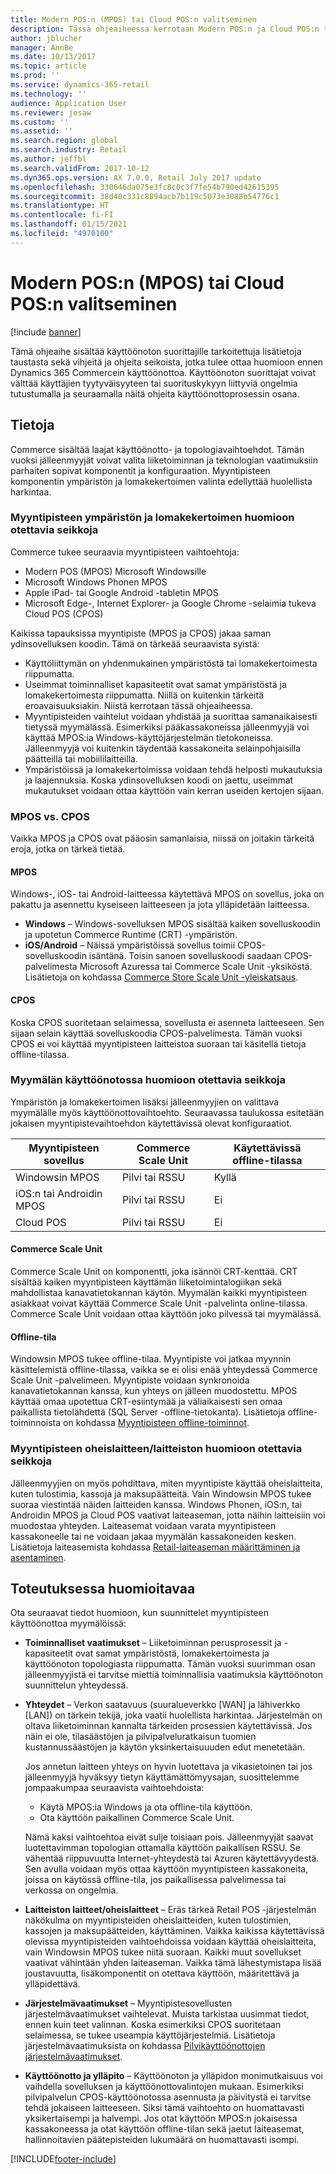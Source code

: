```yaml
---
title: Modern POS:n (MPOS) tai Cloud POS:n valitseminen
description: Tässä ohjeaiheessa kerrotaan Modern POS:n ja Cloud POS:n tärkeimmät erot. Ohjeaiheessa kerrotaan myös eri tekijöistä, jotka Dynamics 365 Commercein käyttöönottavien jälleenmyyjien tulee ottaa huomioon, kun he määrittävät vaatimuksiaan.
author: jblucher
manager: AnnBe
ms.date: 10/13/2017
ms.topic: article
ms.prod: ''
ms.service: dynamics-365-retail
ms.technology: ''
audience: Application User
ms.reviewer: josaw
ms.custom: ''
ms.assetid: ''
ms.search.region: global
ms.search.industry: Retail
ms.author: jeffbl
ms.search.validFrom: 2017-10-12
ms.dyn365.ops.version: AX 7.0.0, Retail July 2017 update
ms.openlocfilehash: 330646da075e3fc8c0c3f7fe54b790ed42615395
ms.sourcegitcommit: 38d40c331c8894acb7b119c5073e3088b54776c1
ms.translationtype: HT
ms.contentlocale: fi-FI
ms.lasthandoff: 01/15/2021
ms.locfileid: "4970100"
---
```

# <a name="choose-between-modern-pos-mpos-and-cloud-pos"></a>Modern POS:n (MPOS) tai Cloud POS:n valitseminen

[!include [banner](includes/banner.md)]

Tämä ohjeaihe sisältää käyttöönoton suorittajille tarkoitettuja lisätietoja taustasta sekä vihjeitä ja ohjeita seikoista, jotka tulee ottaa huomioon ennen Dynamics 365 Commercein käyttöönottoa. Käyttöönoton suorittajat voivat välttää käyttäjien tyytyväisyyteen tai suorituskykyyn liittyviä ongelmia tutustumalla ja seuraamalla näitä ohjeita käyttöönottoprosessin osana.

## <a name="insights"></a>Tietoja

Commerce sisältää laajat käyttöönotto- ja topologiavaihtoehdot. Tämän vuoksi jälleenmyyjät voivat valita liiketoiminnan ja teknologian vaatimuksiin parhaiten sopivat komponentit ja konfiguraation. Myyntipisteen komponentin ympäristön ja lomakekertoimen valinta edellyttää huolellista harkintaa.

### <a name="pos-platform-and-form-factor-considerations"></a>Myyntipisteen ympäristön ja lomakekertoimen huomioon otettavia seikkoja

Commerce tukee seuraavia myyntipisteen vaihtoehtoja:

- Modern POS (MPOS) Microsoft Windowsille
- Microsoft Windows Phonen MPOS
- Apple iPad- tai Google Android -tabletin MPOS
- Microsoft Edge-, Internet Explorer- ja Google Chrome -selaimia tukeva Cloud POS (CPOS)

Kaikissa tapauksissa myyntipiste (MPOS ja CPOS) jakaa saman ydinsovelluksen koodin. Tämä on tärkeää seuraavista syistä:

- Käyttöliittymän on yhdenmukainen ympäristöstä tai lomakekertoimesta riippumatta.
- Useimmat toiminnalliset kapasiteetit ovat samat ympäristöstä ja lomakekertoimesta riippumatta. Niillä on kuitenkin tärkeitä eroavaisuuksiakin. Niistä kerrotaan tässä ohjeaiheessa.
- Myyntipisteiden vaihtelut voidaan yhdistää ja suorittaa samanaikaisesti tietyssä myymälässä. Esimerkiksi pääkassakoneissa jälleenmyyjä voi käyttää MPOS:ia Windows-käyttöjärjestelmän tietokoneissa. Jälleenmyyjä voi kuitenkin täydentää kassakoneita selainpohjaisilla päätteillä tai mobiililaitteilla.
- Ympäristöissä ja lomakekertoimissa voidaan tehdä helposti mukautuksia ja laajennuksia. Koska ydinsovelluksen koodi on jaettu, useimmat mukautukset voidaan ottaa käyttöön vain kerran useiden kertojen sijaan.

### <a name="mpos-vs-cpos"></a>MPOS vs. CPOS

Vaikka MPOS ja CPOS ovat pääosin samanlaisia, niissä on joitakin tärkeitä eroja, jotka on tärkeä tietää.

#### <a name="mpos"></a>MPOS

Windows-, iOS- tai Android-laitteessa käytettävä MPOS on sovellus, joka on pakattu ja asennettu kyseiseen laitteeseen ja jota ylläpidetään laitteessa.

- **Windows** – Windows-sovelluksen MPOS sisältää kaiken sovelluskoodin ja upotetun Commerce Runtime (CRT) -ympäristön. 
- **iOS/Android** – Näissä ympäristöissä sovellus toimii CPOS-sovelluskoodin isäntänä. Toisin sanoen sovelluskoodi saadaan CPOS-palvelimesta Microsoft Azuressa tai Commerce Scale Unit -yksiköstä. Lisätietoja on kohdassa [Commerce Store Scale Unit -yleiskatsaus](https://docs.microsoft.com/dynamics365/unified-operations/retail/dev-itpro/retail-store-system-begin).

#### <a name="cpos"></a>CPOS

Koska CPOS suoritetaan selaimessa, sovellusta ei asenneta laitteeseen. Sen sijaan selain käyttää sovelluskoodia CPOS-palvelimesta. Tämän vuoksi CPOS ei voi käyttää myyntipisteen laitteistoa suoraan tai käsitellä tietoja offline-tilassa.

### <a name="store-deployment-considerations"></a>Myymälän käyttöönotossa huomioon otettavia seikkoja

Ympäristön ja lomakekertoimen lisäksi jälleenmyyjien on valittava myymälälle myös käyttöönottovaihtoehto. Seuraavassa taulukossa esitetään jokaisen myyntipistevaihtoehdon käytettävissä olevat konfiguraatiot.

| Myyntipisteen sovellus         | Commerce Scale Unit | Käytettävissä offline-tilassa |
|-------------------------|---------------|-------------------|
| Windowsin MPOS        | Pilvi tai RSSU | Kyllä               |
| iOS:n tai Androidin MPOS | Pilvi tai RSSU | Ei                |
| Cloud POS               | Pilvi tai RSSU | Ei                |

#### <a name="commerce-scale-unit"></a>Commerce Scale Unit

Commerce Scale Unit on komponentti, joka isännöi CRT-kenttää. CRT sisältää kaiken myyntipisteen käyttämän liiketoimintalogiikan sekä mahdollistaa kanavatietokannan käytön. Myymälän kaikki myyntipisteen asiakkaat voivat käyttää Commerce Scale Unit -palvelinta online-tilassa. Commerce Scale Unit voidaan ottaa käyttöön joko pilvessä tai myymälässä.

#### <a name="offline-mode"></a>Offline-tila

Windowsin MPOS tukee offline-tilaa. Myyntipiste voi jatkaa myynnin käsittelemistä offline-tilassa, vaikka se ei olisi enää yhteydessä Commerce Scale Unit -palvelimeen. Myyntipiste voidaan synkronoida kanavatietokannan kanssa, kun yhteys on jälleen muodostettu. MPOS käyttää omaa upotettua CRT-esiintymää ja väliaikaisesti sen omaa paikallista tietolähdettä (SQL Server -offline-tietokanta). Lisätietoja offline-toiminnoista on kohdassa [Myyntipisteen offline-toiminnot](https://docs.microsoft.com/dynamics365/unified-operations/retail/pos-offline-functionality).

### <a name="pos-peripheralhardware-considerations"></a>Myyntipisteen oheislaitteen/laitteiston huomioon otettavia seikkoja

Jälleenmyyjien on myös pohdittava, miten myyntipiste käyttää oheislaitteita, kuten tulostimia, kassoja ja maksupäätteitä. Vain Windowsin MPOS tukee suoraa viestintää näiden laitteiden kanssa. Windows Phonen, iOS:n, tai Androidin MPOS ja Cloud POS vaativat laiteaseman, jotta näihin laitteisiin voi muodostaa yhteyden. Laiteasemat voidaan varata myyntipisteen kassakoneelle tai ne voidaan jakaa myymälän kassakoneiden kesken. Lisätietoja laiteasemista kohdassa [Retail-laiteaseman määrittäminen ja asentaminen](https://docs.microsoft.com/dynamics365/unified-operations/retail/retail-hardware-station-configuration-installation).

## <a name="implementation-considerations"></a>Toteutuksessa huomioitavaa

Ota seuraavat tiedot huomioon, kun suunnittelet myyntipisteen käyttöönottoa myymälöissä:

- **Toiminnalliset vaatimukset** – Liiketoiminnan perusprosessit ja -kapasiteetit ovat samat ympäristöstä, lomakekertoimesta ja käyttöönoton topologiasta riippumatta. Tämän vuoksi suurimman osan jälleenmyyjistä ei tarvitse miettiä toiminnallisia vaatimuksia käyttöönoton suunnittelun yhteydessä.
- **Yhteydet** – Verkon saatavuus (suuralueverkko \[WAN\] ja lähiverkko \[LAN\]) on tärkein tekijä, joka vaatii huolellista harkintaa. Järjestelmän on oltava liiketoiminnan kannalta tärkeiden prosessien käytettävissä. Jos näin ei ole, tilasäästöjen ja pilvipalveluratkaisun tuomien kustannussäästöjen ja käytön yksinkertaisuuuden edut menetetään.

    Jos annetun laitteen yhteys on hyvin luotettava ja vikasietoinen tai jos jälleenmyyjä hyväksyy tietyn käyttämättömyysajan, suosittelemme jompaakumpaa seuraavista vaihtoehdoista:

    - Käytä MPOS:ia Windows ja ota offline-tila käyttöön.
    - Ota käyttöön paikallinen Commerce Scale Unit.

    Nämä kaksi vaihtoehtoa eivät sulje toisiaan pois. Jälleenmyyjät saavat luotettavimman topologian ottamalla käyttöön paikallisen RSSU. Se vähentää riippuvuutta Internet-yhteydestä tai Azuren käytettävyydestä. Sen avulla voidaan myös ottaa käyttöön myyntipisteen kassakoneita, joissa on käytössä offline-tila, jos paikallisessa palvelimessa tai verkossa on ongelmia.

- **Laitteiston laitteet/oheislaitteet** – Eräs tärkeä Retail POS -järjestelmän näkökulma on myyntipisteiden oheislaitteiden, kuten tulostimien, kassojen ja maksupäätteiden, käyttäminen. Vaikka kaikissa käytettävissä olevissa myyntipisteiden vaihtoehdoissa voidaan käyttää oheislaitteita, vain Windowsin MPOS tukee niitä suoraan. Kaikki muut sovellukset vaativat vähintään yhden laiteaseman. Vaikka tämä lähestymistapa lisää joustavuutta, lisäkomponentit on otettava käyttöön, määritettävä ja ylläpidettävä.
- **Järjestelmävaatimukset** – Myyntipistesovellusten järjestelmävaatimukset vaihtelevat. Muista tarkistaa uusimmat tiedot, ennen kuin teet valinnan. Koska esimerkiksi CPOS suoritetaan selaimessa, se tukee useampia käyttöjärjestelmiä. Lisätietoja järjestelmävaatimuksista on kohdassa [Pilvikäyttöönottojen järjestelmävaatimukset](https://docs.microsoft.com/dynamics365/unified-operations/fin-and-ops/get-started/system-requirements).
- **Käyttöönotto ja ylläpito** – Käyttöönoton ja ylläpidon monimutkaisuus voi vaihdella sovelluksen ja käyttöönottovalintojen mukaan. Esimerkiksi pilvipalvelun CPOS-käyttöönotossa asennusta ja päivitystä ei tarvitse tehdä jokaiseen laitteeseen. Siksi tämä vaihtoehto on huomattavasti yksikertaisempi ja halvempi. Jos otat käyttöön MPOS:n jokaisessa kassakoneessa ja otat käyttöön offline-tilan sekä jaetut laiteasemat, hallinnoitavien päätepisteiden lukumäärä on huomattavasti isompi.


[!INCLUDE[footer-include](../includes/footer-banner.md)]